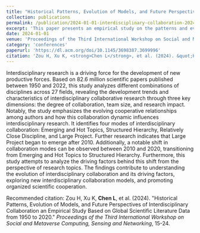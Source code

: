```yaml
---
title: "Historical Patterns, Evolution of Models, and Future Perspectives of Interdisciplinary Collaboration an Empirical Study Based on Global Scientific Literature Data from 1950 to 2020"
collection: publications
permalink: /publication/2024-01-01-interdisciplinary-collaboration-2024
excerpt: 'This paper presents an empirical study on the patterns and evolution of interdisciplinary collaboration from 1950 to 2020, based on global scientific literature data.'
date: 2024-01-01
venue: 'Proceedings of the Third International Workshop on Social and Metaverse Computing, Sensing and Networking'
category: 'conferences'
paperurl: 'https://dl.acm.org/doi/10.1145/3698387.3699996'
citation: 'Zou H, Xu K, <strong>Chen L</strong>, et al. (2024). &quot;Historical Patterns, Evolution of Models, and Future Perspectives of Interdisciplinary Collaboration an Empirical Study Based on Global Scientific Literature Data from 1950 to 2020.&quot; <em>Proceedings of the Third International Workshop on Social and Metaverse Computing, Sensing and Networking</em>, 15-24.'
---
```

Interdisciplinary research is a driving force for the development of new productive forces. Based on 82.6 million scientific papers published between 1950 and 2022, this study analyzes different combinations of disciplines across 27 fields, revealing the development trends and characteristics of interdisciplinary collaborative research through three key dimensions: the degree of collaboration, team size, and research impact. Notably, the study emphasizes the evolving cooperative relationships among authors and how this collaboration dynamic influences interdisciplinary research. It identifies four modes of interdisciplinary collaboration: Emerging and Hot Topics, Structured Hierarchy, Relatively Close Discipline, and Large Project. Further research indicates that Large Project began to emerge after 2010. Additionally, a notable shift in collaboration modes can be observed between 2010 and 2020, transitioning from Emerging and Hot Topics to Structured Hierarchy. Furthermore, this study attempts to analyze the driving factors behind this shift from the perspective of research topics. The findings contribute to understanding the evolution of interdisciplinary collaboration and its driving factors, exploring new interdisciplinary collaboration models, and promoting organized scientific cooperation.

Recommended citation: Zou H, Xu K, <strong>Chen L</strong>, et al. (2024). &quot;Historical Patterns, Evolution of Models, and Future Perspectives of Interdisciplinary Collaboration an Empirical Study Based on Global Scientific Literature Data from 1950 to 2020.&quot; <em>Proceedings of the Third International Workshop on Social and Metaverse Computing, Sensing and Networking</em>, 15-24.